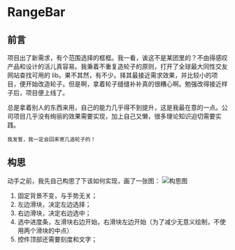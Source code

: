 # RangeBar #

## 前言 ##
项目出了新需求，有个范围选择的框框。我一看，诶这不是某团里的？不由得感叹产品和设计的活儿真容易。我秉着不重复造轮子的原则，打开了全球最大同性交友网站查找可用的 lib。果不其然，有不少。择其最接近需求效果，并比较小的项目，便开始改造轮子。但是啊，拿着轮子缝缝补补真的很糟心啊。勉强改得接近样子后，项目便上线了。

总是拿着别人的东西来用，自己的能力几乎得不到提升，这是我最在意的一点。公司项目几乎没有绚丽的效果需要实现，加上自己又懒，很多理论知识迫切需要实践。

`我发誓，我一定会回来寄几造轮子的！`

## 构思 ##
动手之前，我先自己构思了下该如何实现，画了一张图：
![构思图](https://github.com/shunfayang/RangeBar/blob/master/img/RangeBar.png)

1. 固定背景不变，与手势无关；
2. 左边滑块，决定左边选择；
3. 右边滑块，决定右边选中；
4. 选中进度条，左滑块右边开始，右滑块左边开始（为了减少无意义绘制，不使用两个滑块的中点）
5. 控件顶部还需要刻度和文字；

